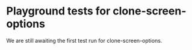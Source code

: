 # Playground tests for clone-screen-options
We are still awaiting the first test run for clone-screen-options.
